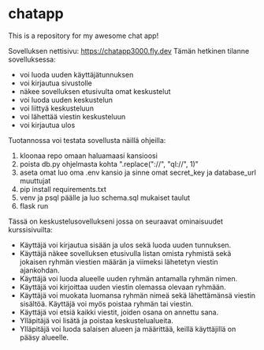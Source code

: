 # chatapp
This is a repository for my awesome chat app!

Sovelluksen nettisivu: https://chatapp3000.fly.dev
Tämän hetkinen tilanne sovelluksessa:
- voi luoda uuden käyttäjätunnuksen
- voi kirjautua sivustolle
- näkee sovelluksen etusivulta omat keskustelut
- voi luoda uuden keskustelun
- voi liittyä keskusteluun
- voi lähettää viestin keskusteluun
- voi kirjautua ulos

Tuotannossa voi testata sovellusta näillä ohjeilla:
1. kloonaa repo omaan haluamaasi kansioosi
2. poista db.py ohjelmasta kohta ".replace("://", "ql://", 1)"
3. aseta omat luo oma .env kansio ja sinne omat secret_key ja database_url muuttujat
4. pip install requirements.txt
5. venv ja psql päälle ja luo schema.sql mukaiset taulut
6. flask run


Tässä on keskustelusovellukseni jossa on seuraavat ominaisuudet kurssisivuilta:
- Käyttäjä voi kirjautua sisään ja ulos sekä luoda uuden tunnuksen.
- Käyttäjä näkee sovelluksen etusivulla listan omista ryhmistä sekä jokaisen ryhmän viestien määrän ja viimeksi lähetetyn viestin ajankohdan.
- Käyttäjä voi luoda alueelle uuden ryhmän antamalla ryhmän nimen.
- Käyttäjä voi kirjoittaa uuden viestin olemassa olevaan ryhmään.
- Käyttäjä voi muokata luomansa ryhmän nimeä sekä lähettämänsä viestin sisältöä. Käyttäjä voi myös poistaa ryhmän tai viestin.
- Käyttäjä voi etsiä kaikki viestit, joiden osana on annettu sana.
- Ylläpitäjä voi lisätä ja poistaa keskustelualueita.
- Ylläpitäjä voi luoda salaisen alueen ja määrittää, keillä käyttäjillä on pääsy alueelle.
